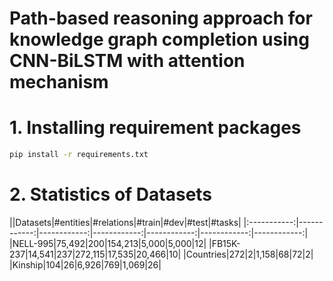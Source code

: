 # Path-based reasoning approach for knowledge graph completion using CNN-BiLSTM with attention mechanism

# 1. Installing requirement packages

```bash
pip install -r requirements.txt
```

# 2. Statistics of Datasets

||Datasets|#entities|#relations|#train|#dev|#test|#tasks|
|:-----------:|------------:|------------:|------------:|------------:|------------:|------------:|
|NELL-995|75,492|200|154,213|5,000|5,000|12|
|FB15K-237|14,541|237|272,115|17,535|20,466|10|
|Countries|272|2|1,158|68|72|2|
|Kinship|104|26|6,926|769|1,069|26|
